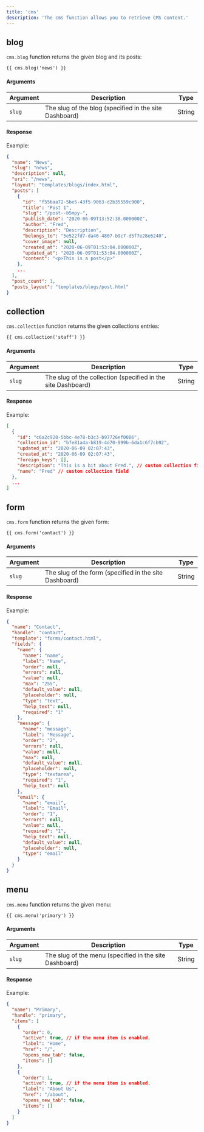 ```yaml
---
title: 'cms'
description: 'The cms function allows you to retrieve CMS content.' 
---
```


## blog

`cms.blog` function returns the given blog and its posts:

```canvas
{{ cms.blog('news') }}
```

#### Arguments

Argument | Description                                            | Type
-------- | ------------------------------------------------------ | ------
`slug`   | The slug of the blog (specified in the site Dashboard) | String

#### Response

Example:

```json
{
  "name": "News",
  "slug": "news",
  "description": null,
  "uri": "/news",
  "layout": "templates/blogs/index.html",
  "posts": [
    {
      "id": "f55baa72-5be5-43f5-9063-d2b35559c900",
      "title": "Post 1",
      "slug": "/post--b5mpy-",
      "publish_date": "2020-06-09T13:52:38.000000Z",
      "author": "Fred",
      "description": "Description",
      "belongs_to": "5e522fd7-da46-4807-b9c7-d5f7e28e6240",
      "cover_image": null,
      "created_at": "2020-06-09T01:53:04.000000Z",
      "updated_at": "2020-06-09T01:53:04.000000Z",
      "content": "<p>This is a post</p>"
    },
    ...
  ],
  "post_count": 1,
  "posts_layout": "templates/blogs/post.html"
}
```

## collection

`cms.collection` function returns the given collections entries:

```canvas
{{ cms.collection('staff') }}
```

#### Arguments

Argument | Description                                            | Type
-------- | ------------------------------------------------------ | ------
`slug`   | The slug of the collection (specified in the site Dashboard) | String

#### Response

Example:

```json
[
  {
    "id": "c6a2c920-5bbc-4e78-b3c3-b97726ef0086",
    "collection_id": "bfe81a4a-b819-4d70-999b-6da1c6f7cb92",
    "updated_at": "2020-06-09 02:07:43",
    "created_at": "2020-06-09 02:07:43",
    "foreign_keys": [],
    "description": "This is a bit about Fred.", // custom collection field
    "name": "Fred" // custom collection field
  },
  ...
]
```

## form

`cms.form` function returns the given form:

```canvas
{{ cms.form('contact') }}
```

#### Arguments

Argument | Description                                            | Type
-------- | ------------------------------------------------------ | ------
`slug`   | The slug of the form (specified in the site Dashboard) | String

#### Response

Example:

```json
{
  "name": "Contact",
  "handle": "contact",
  "template": "forms/contact.html",
  "fields": {
    "name": {
      "name": "name",
      "label": "Name",
      "order": null,
      "errors": null,
      "value": null,
      "max": "255",
      "default_value": null,
      "placeholder": null,
      "type": "text",
      "help_text": null,
      "required": "1"
    },
    "message": {
      "name": "message",
      "label": "Message",
      "order": "2",
      "errors": null,
      "value": null,
      "max": null,
      "default_value": null,
      "placeholder": null,
      "type": "textarea",
      "required": "1",
      "help_text": null
    },
    "email": {
      "name": "email",
      "label": "Email",
      "order": "1",
      "errors": null,
      "value": null,
      "required": "1",
      "help_text": null,
      "default_value": null,
      "placeholder": null,
      "type": "email"
    }
  }
}
```

## menu

`cms.menu` function returns the given menu:

```canvas
{{ cms.menu('primary') }}
```

#### Arguments

Argument | Description                                            | Type
-------- | ------------------------------------------------------ | ------
`slug`   | The slug of the menu (specified in the site Dashboard) | String

#### Response

Example:

```json
{
  "name": "Primary",
  "handle": "primary",
  "items": [
    {
      "order": 0,
      "active": true, // if the menu item is enabled.
      "label": "Home",
      "href": "/",
      "opens_new_tab": false,
      "items": []
    },
    {
      "order": 1,
      "active": true, // if the menu item is enabled.
      "label": "About Us",
      "href": "/about",
      "opens_new_tab": false,
      "items": []
    }
  ]
}
```
